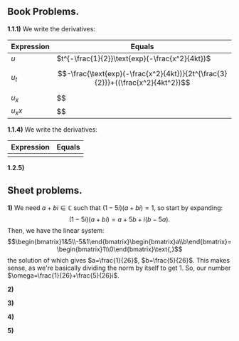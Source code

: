 
## Book Problems.


**1.1.1)** We write the derivatives:

| Expression | Equals                                                                          |
| ---------- | ------------------------------------------------------------------------------- |
| $u$        | $t^{-\frac{1}{2}}\text{exp}(-\frac{x^2}{4kt})$                                  |
| $u_t$      | $$-\frac{\text{exp}(-\frac{x^2}{4kt})}{2t^{\frac{3}{2}}}+((\frac{x^2}{4kt^2})$$ |
| $u_x$      | $$                                                                              |
| $u_xx$     | $$                                                                              |



**1.1.4)** We write the derivatives:

| Expression | Equals |
| ---------- | ------ |
|            |        |



**1.2.5)**



## Sheet problems.


**1)** We need $a+bi\in\mathbb{C}$ such that $(1-5i)(a+bi)=1$, so start by expanding:
$$(1-5i)(a+bi)=a+5b+i(b-5a)\text{.}$$
Then, we have the linear system:
$$\begin{bmatrix}1&5\\-5&1\end{bmatrix}\begin{bmatrix}a\\b\end{bmatrix}=\begin{bmatrix}1\\0\end{bmatrix}\text{,}$$
the solution of which gives $a=\frac{1}{26}$, $b=\frac{5}{26}$. This makes sense, as we're basically dividing the norm by itself to get $1$. So, our number $\omega=\frac{1}{26}+\frac{5}{26}i$.


**2)**


**3)**


**4)**


**5)**


